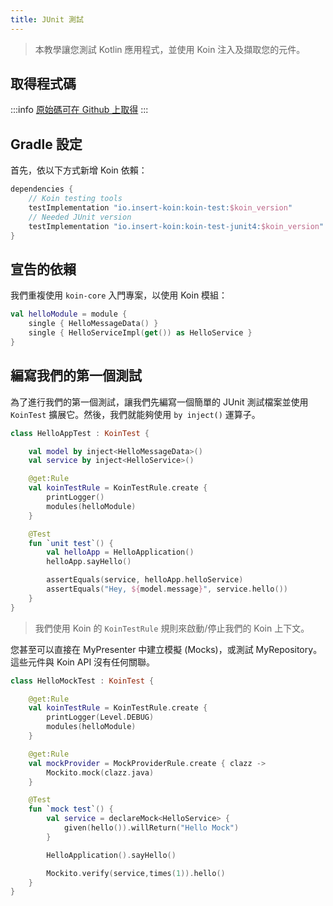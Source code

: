 ```yaml
---
title: JUnit 測試
---
```


> 本教學讓您測試 Kotlin 應用程式，並使用 Koin 注入及擷取您的元件。

## 取得程式碼

:::info
[原始碼可在 Github 上取得](https://github.com/InsertKoinIO/koin-getting-started/tree/main/kotlin)
:::

## Gradle 設定

首先，依以下方式新增 Koin 依賴：

```groovy
dependencies {
    // Koin testing tools
    testImplementation "io.insert-koin:koin-test:$koin_version"
    // Needed JUnit version
    testImplementation "io.insert-koin:koin-test-junit4:$koin_version"
}
```

## 宣告的依賴

我們重複使用 `koin-core` 入門專案，以使用 Koin 模組：

```kotlin
val helloModule = module {
    single { HelloMessageData() }
    single { HelloServiceImpl(get()) as HelloService }
}
```

## 編寫我們的第一個測試

為了進行我們的第一個測試，讓我們先編寫一個簡單的 JUnit 測試檔案並使用 `KoinTest` 擴展它。然後，我們就能夠使用 `by inject()` 運算子。

```kotlin
class HelloAppTest : KoinTest {

    val model by inject<HelloMessageData>()
    val service by inject<HelloService>()

    @get:Rule
    val koinTestRule = KoinTestRule.create {
        printLogger()
        modules(helloModule)
    }

    @Test
    fun `unit test`() {
        val helloApp = HelloApplication()
        helloApp.sayHello()

        assertEquals(service, helloApp.helloService)
        assertEquals("Hey, ${model.message}", service.hello())
    }
}
```

> 我們使用 Koin 的 `KoinTestRule` 規則來啟動/停止我們的 Koin 上下文。

您甚至可以直接在 MyPresenter 中建立模擬 (Mocks)，或測試 MyRepository。這些元件與 Koin API 沒有任何關聯。

```kotlin
class HelloMockTest : KoinTest {

    @get:Rule
    val koinTestRule = KoinTestRule.create {
        printLogger(Level.DEBUG)
        modules(helloModule)
    }

    @get:Rule
    val mockProvider = MockProviderRule.create { clazz ->
        Mockito.mock(clazz.java)
    }

    @Test
    fun `mock test`() {
        val service = declareMock<HelloService> {
            given(hello()).willReturn("Hello Mock")
        }

        HelloApplication().sayHello()

        Mockito.verify(service,times(1)).hello()
    }
}
```